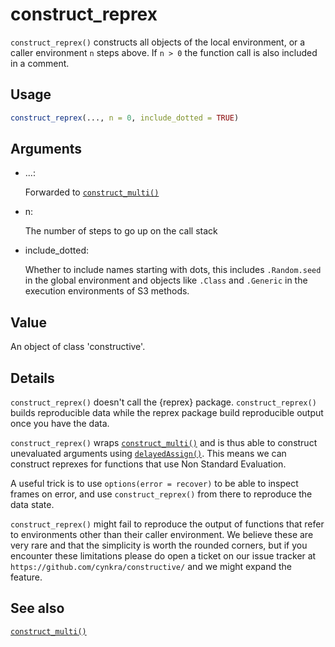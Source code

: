 # construct_reprex

`construct_reprex()` constructs all objects of the local environment, or
a caller environment `n` steps above. If `n > 0` the function call is
also included in a comment.

## Usage

``` r
construct_reprex(..., n = 0, include_dotted = TRUE)
```

## Arguments

- ...:

  Forwarded to
  [`construct_multi()`](https://cynkra.github.io/constructive/reference/construct.md)

- n:

  The number of steps to go up on the call stack

- include_dotted:

  Whether to include names starting with dots, this includes
  `.Random.seed` in the global environment and objects like `.Class` and
  `.Generic` in the execution environments of S3 methods.

## Value

An object of class 'constructive'.

## Details

`construct_reprex()` doesn't call the {reprex} package.
`construct_reprex()` builds reproducible data while the reprex package
build reproducible output once you have the data.

`construct_reprex()` wraps
[`construct_multi()`](https://cynkra.github.io/constructive/reference/construct.md)
and is thus able to construct unevaluated arguments using
[`delayedAssign()`](https://rdrr.io/r/base/delayedAssign.html). This
means we can construct reprexes for functions that use Non Standard
Evaluation.

A useful trick is to use `options(error = recover)` to be able to
inspect frames on error, and use `construct_reprex()` from there to
reproduce the data state.

`construct_reprex()` might fail to reproduce the output of functions
that refer to environments other than their caller environment. We
believe these are very rare and that the simplicity is worth the rounded
corners, but if you encounter these limitations please do open a ticket
on our issue tracker at `https://github.com/cynkra/constructive/` and we
might expand the feature.

## See also

[`construct_multi()`](https://cynkra.github.io/constructive/reference/construct.md)
